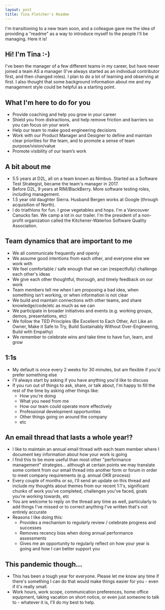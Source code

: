 ```yaml
---
layout: post
title: Tina Fletcher's Readme
---
```


I'm transitioning to a new team soon, and a colleague gave me the idea of providing a "readme" as a way to introduce myself to the people I'll be managing. Here it is!

## Hi! I'm Tina :-)

I've been the manager of a few different teams in my career, but have never joined a team AS a manager (I've always started as an individual contributor first, and then changed roles). I plan to do a lot of learning and observing at first. I also thought that some background information about me and my management style could be helpful as a starting point.

## What I'm here to do for you
+ Provide coaching and help you grow in your career
+ Shield you from distractions, and help remove friction and barriers so you can focus on your work
+ Help our team to make good engineering decisions
+ Work with our Product Manager and Designer to define and maintain clear priorities for the team, and to promote a sense of team purpose/vision/value
+ Promote visibility of our team’s work

## A bit about me
+ 5.5 years at D2L, all on a team known as Nimbus. Started as a Software Test Strategist, became the team's manager in 2017.
+ Before D2L, 9 years at RIM/BlackBerry. More software testing roles, including management.
+ 1.5 year old daughter Sierra. Husband Bergen works at Google (through acquisition of North).
+ I do triathlons for fun. I grow vegetables and hops. I'm a Vancouver Canucks fan. We camp a lot in our trailer. I'm the president of a non-profit organization called the Kitchener-Waterloo Software Quality Association.

## Team dynamics that are important to me
+ We all communicate frequently and openly
+ We assume good intentions from each other, and everyone else we work with
+ We feel comfortable / safe enough that we can (respectfully) challenge each other's ideas
+ We give each other thoughtful, thorough, and timely feedback on our work
+ Team members tell me when I am proposing a bad idea, when something isn't working, or when information is not clear
+ We build and maintain connections with other teams, and share knowledge/code/etc as much as we can
+ We participate in broader initiatives and events (e.g. working groups, demos, presentations, etc)
+ We follow the TED Principles (Be Excellent to Each Other, Act Like an Owner, Make it Safe to Try, Build Sustainably Without Over-Engineering, Build with Empathy)
+ We remember to celebrate wins and take time to have fun, learn, and grow


## 1:1s
+ My default is once every 2 weeks for 30 minutes, but am flexible if you'd prefer something else
+ I'll always start by asking if you have anything you'd like to discuss
+ If you run out of things to ask, share, or talk about, I'm happy to fill the rest of the time by asking other things like:
  - How you're doing
  - What you need from me
  - How our team could operate more effectively
  - Professional development opportunities
  - Other things going on around the company
  - etc

## An email thread that lasts a whole year!?
+ I like to maintain an annual email thread with each team member where I document key information about how your work is going
+ I find this to be more useful than most other "performance management" strategies... although at certain points we may translate some content from our email thread into another form or forum in order to meet company requirements (e.g. annual OKR process)
+ Every couple of months or so, I'll send an update on this thread and include my thoughts about themes from our recent 1:1's, significant chunks of work you've completed, challenges you've faced, goals you're working towards, etc
+ You are welcome to reply on the thread any time as well, particularly to add things I've missed or to correct anything I've written that's not entirely accurate
+ Reasons I like doing this:
  - Provides a mechanism to regularly review / celebrate progress and successes
  - Removes recency bias when doing annual performance assessments
  - Gives me an opportunity to regularly reflect on how your year is going and how I can better support you

## This pandemic though...
+ This has been a tough year for everyone. Please let me know any time if there's something I can do that would make things easier for you - even if it's really small.
+ Work hours, work scope, communication preferences, home office equipment, taking vacation on short notice, or even just someone to talk to - whatever it is, I'll do my best to help.

